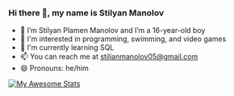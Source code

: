 ### Hi there 👋, my name is Stilyan Manolov
-  💬 I’m Stilyan Plamen Manolov and I’m a 16-year-old boy
-  👀 I'm interested in programming, swimming, and video games
-  🌱 I'm currently learning SQL
-  📫 You can reach me at stilianmanolov05@gmail.com
-  😄 Pronouns: he/him

[![My Awesome Stats](https://awesome-github-stats.azurewebsites.net/user-stats/Stili559?cardType=level&theme=ayu-mirage)](https://git.io/awesome-stats-card)

<!---
Stili559/Stili559 is a ✨ special ✨ repository because its `README.md` (this file) appears on your GitHub profile.
You can click the Preview link to take a look at your changes.
--->
